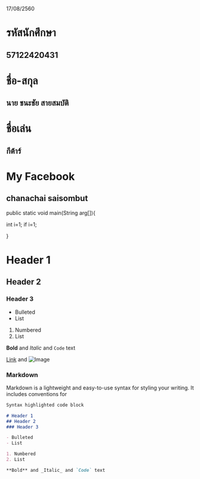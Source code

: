 17/08/2560
# รหัสนักศึกษา
## 57122420431
# ชื่อ-สกุล
## นาย ชนะชัย  สายสมบัติ
# ชื่อเล่น
## กีต้าร์
# My Facebook
## chanachai saisombut




public static void main(String arg[]){

int i=1;
  if i=1;

}

# Header 1
## Header 2
### Header 3

- Bulleted
- List

1. Numbered
2. List

**Bold** and _Italic_ and `Code` text

[Link](url) and ![Image](src)

### Markdown

Markdown is a lightweight and easy-to-use syntax for styling your writing. It includes conventions for

```markdown
Syntax highlighted code block

# Header 1
## Header 2
### Header 3

- Bulleted
- List

1. Numbered
2. List

**Bold** and _Italic_ and `Code` text
